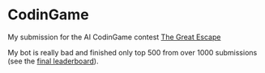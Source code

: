 CodinGame
=========

My submission for the AI CodinGame contest [The Great Escape](http://www.codingame.com/multiplayer)

My bot is really bad and finished only top 500 from over 1000 submissions (see the [final leaderboard](http://www.codingame.com/ranking-multiplayer/the_great_escape)).